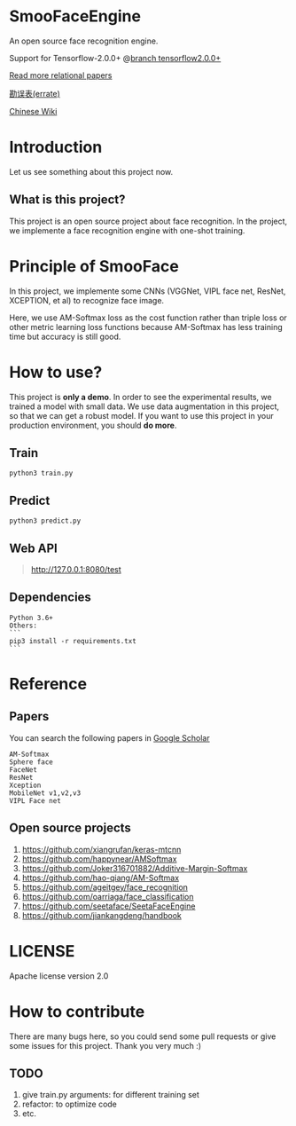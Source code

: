 # SmooFaceEngine
An open source face recognition engine.

Support for Tensorflow-2.0.0+ @[branch tensorflow2.0.0+]()

[Read more relational papers](https://github.com/wotchin/paper-list/blob/master/computer-vision.md)

[勘误表(errate)](https://github.com/wotchin/SmooFaceEngine/wiki/errata) 

[Chinese Wiki](https://github.com/wotchin/SmooFaceEngine/wiki)

# Introduction
Let us see something about this project now.
## What is this project?
This project is an open source project about
 face recognition. In the project, we implemente a face 
 recognition engine with one-shot training.

# Principle of SmooFace
In this project,
 we implemente some CNNs (VGGNet, VIPL face net, ResNet, XCEPTION, et al) to recognize face image.

Here, we use AM-Softmax loss as the cost function rather than 
triple loss or other metric learning loss functions because AM-Softmax has less training time but accuracy is still good.

# How to use?
This project is **only a demo**. In order to see the experimental results, we trained a model 
with small data. We use data augmentation in this project, so that we can get 
a robust model.
If you want to use this project in your production environment, you should **do more**.
## Train
```python3 train.py```
## Predict
```python3 predict.py```
## Web API
>http://127.0.0.1:8080/test

## Dependencies
    Python 3.6+
    Others: 
    ```
    pip3 install -r requirements.txt
    ```
    
# Reference
## Papers
You can search the following papers in [Google Scholar](https://scholar.google.com/)

    AM-Softmax
    Sphere face
    FaceNet
    ResNet
    Xception
    MobileNet v1,v2,v3
    VIPL Face net


## Open source projects

1. https://github.com/xiangrufan/keras-mtcnn
2. https://github.com/happynear/AMSoftmax
3. https://github.com/Joker316701882/Additive-Margin-Softmax
4. https://github.com/hao-qiang/AM-Softmax
5. https://github.com/ageitgey/face_recognition
6. https://github.com/oarriaga/face_classification
7. https://github.com/seetaface/SeetaFaceEngine
8. https://github.com/jiankangdeng/handbook

# LICENSE
Apache license version 2.0
# How to contribute
  There are many bugs here, so you could send some pull requests or give some issues for this project. Thank you very much :)
## TODO

1. give train.py arguments: for different training set
2. refactor: to optimize code
3. etc.
